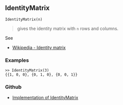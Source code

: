 ## IdentityMatrix

```
IdentityMatrix(n)
```

> gives the identity matrix with `n` rows and columns.

See
* [Wikipedia - Identity matrix](https://en.wikipedia.org/wiki/Identity_matrix)

### Examples

```
>> IdentityMatrix(3)
{{1, 0, 0}, {0, 1, 0}, {0, 0, 1}}
```

### Github

* [Implementation of IdentityMatrix](https://github.com/axkr/symja_android_library/blob/master/symja_android_library/matheclipse-core/src/main/java/org/matheclipse/core/builtin/LinearAlgebra.java#L1886) 
